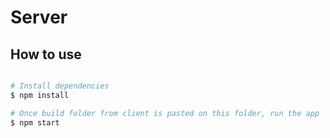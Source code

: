 # Server

## How to use

```bash

# Install dependencies
$ npm install

# Once build folder from client is pasted on this folder, run the app
$ npm start
```
